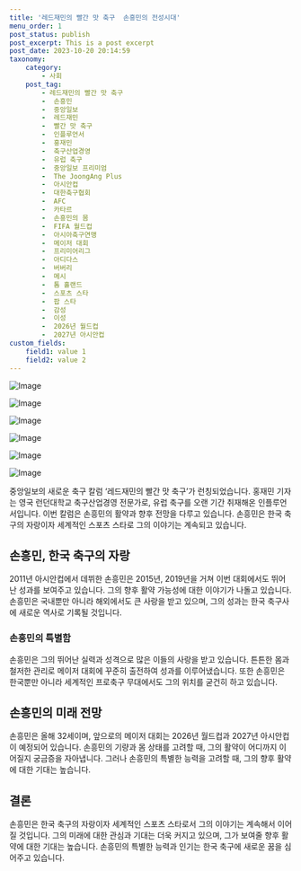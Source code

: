 ```yaml
---
title: '레드재민의 빨간 맛 축구  손흥민의 전성시대'
menu_order: 1
post_status: publish
post_excerpt: This is a post excerpt
post_date: 2023-10-20 20:14:59
taxonomy:
    category:
        - 사회
    post_tag:
        - 레드재민의 빨간 맛 축구
        -  손흥민
        -  중앙일보
        -  레드재민
        -  빨간 맛 축구
        -  인플루언서
        -  홍재민
        -  축구산업경영
        -  유럽 축구
        -  중앙일보 프리미엄
        -  The JoongAng Plus
        -  아시안컵
        -  대한축구협회
        -  AFC
        -  카타르
        -  손흥민의 몸
        -  FIFA 월드컵
        -  아시아축구연맹
        -  메이저 대회
        -  프리미어리그
        -  아디다스
        -  버버리
        -  메시
        -  톰 홀랜드
        -  스포츠 스타
        -  팝 스타
        -  감성
        -  이성
        -  2026년 월드컵
        -  2027년 아시안컵
custom_fields:
    field1: value 1
    field2: value 2
---
```


![Image](https://imgnews.pstatic.net/image/025/2024/02/07/0003340087_002_20240207061020440.jpg?type=w647)

![Image](https://imgnews.pstatic.net/image/025/2024/02/07/0003340087_001_20240207061020413.jpg?type=w647)

![Image](https://imgnews.pstatic.net/image/025/2024/02/07/0003340087_003_20240207061020461.jpg?type=w647)

![Image](https://imgnews.pstatic.net/image/025/2024/02/07/0003340087_004_20240207061020489.jpg?type=w647)

![Image](https://imgnews.pstatic.net/image/025/2024/02/07/0003340087_005_20240207061020519.jpg?type=w647)

![Image](https://imgnews.pstatic.net/image/025/2024/02/07/0003340087_006_20240207061020548.jpg?type=w647)


중앙일보의 새로운 축구 칼럼 ‘레드재민의 빨간 맛 축구’가 런칭되었습니다. 홍재민 기자는 영국 런던대학교 축구산업경영 전문가로, 유럽 축구를 오랜 기간 취재해온 인플루언서입니다. 이번 칼럼은 손흥민의 활약과 향후 전망을 다루고 있습니다. 손흥민은 한국 축구의 자랑이자 세계적인 스포츠 스타로 그의 이야기는 계속되고 있습니다. 

## 손흥민, 한국 축구의 자랑
2011년 아시안컵에서 데뷔한 손흥민은 2015년, 2019년을 거쳐 이번 대회에서도 뛰어난 성과를 보여주고 있습니다. 그의 향후 활약 가능성에 대한 이야기가 나돌고 있습니다. 손흥민은 국내뿐만 아니라 해외에서도 큰 사랑을 받고 있으며, 그의 성과는 한국 축구사에 새로운 역사로 기록될 것입니다.

### 손흥민의 특별함
손흥민은 그의 뛰어난 실력과 성격으로 많은 이들의 사랑을 받고 있습니다. 튼튼한 몸과 철저한 관리로 메이저 대회에 꾸준히 출전하여 성과를 이루어냈습니다. 또한 손흥민은 한국뿐만 아니라 세계적인 프로축구 무대에서도 그의 위치를 굳건히 하고 있습니다.

## 손흥민의 미래 전망
손흥민은 올해 32세이며, 앞으로의 메이저 대회는 2026년 월드컵과 2027년 아시안컵이 예정되어 있습니다. 손흥민의 기량과 몸 상태를 고려할 때, 그의 활약이 어디까지 이어질지 궁금증을 자아냅니다. 그러나 손흥민의 특별한 능력을 고려할 때, 그의 향후 활약에 대한 기대는 높습니다.

## 결론
손흥민은 한국 축구의 자랑이자 세계적인 스포츠 스타로서 그의 이야기는 계속해서 이어질 것입니다. 그의 미래에 대한 관심과 기대는 더욱 커지고 있으며, 그가 보여줄 향후 활약에 대한 기대는 높습니다. 손흥민의 특별한 능력과 인기는 한국 축구에 새로운 꿈을 심어주고 있습니다.
